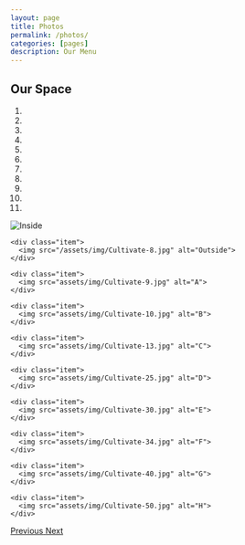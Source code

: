 ```yaml
---
layout: page
title: Photos
permalink: /photos/
categories: [pages]
description: Our Menu
---
```


## Our Space

<div id="myCarousel" class="carousel slide" data-ride="carousel">
  <!-- Indicators -->
  <ol class="carousel-indicators">
    <li data-target="#myCarousel" data-slide-to="0" class="active"></li>
    <li data-target="#myCarousel" data-slide-to="1"></li>
    <li data-target="#myCarousel" data-slide-to="2"></li>
    <li data-target="#myCarousel" data-slide-to="3"></li>
    <li data-target="#myCarousel" data-slide-to="4"></li>
    <li data-target="#myCarousel" data-slide-to="5"></li>
    <li data-target="#myCarousel" data-slide-to="6"></li>
    <li data-target="#myCarousel" data-slide-to="7"></li>
    <li data-target="#myCarousel" data-slide-to="8"></li>
    <li data-target="#myCarousel" data-slide-to="9"></li>
    <li data-target="#myCarousel" data-slide-to="10"></li>
  </ol>

  <!-- Wrapper for slides -->
  <div class="carousel-inner">
    <div class="item active">
      <img src="../assets/img/Cultivate-4.jpg" alt="Inside">
    </div>

    <div class="item">
      <img src="/assets/img/Cultivate-8.jpg" alt="Outside">
    </div>

    <div class="item">
      <img src="assets/img/Cultivate-9.jpg" alt="A">
    </div>

    <div class="item">
      <img src="assets/img/Cultivate-10.jpg" alt="B">
    </div>

    <div class="item">
      <img src="assets/img/Cultivate-13.jpg" alt="C">
    </div>

    <div class="item">
      <img src="assets/img/Cultivate-25.jpg" alt="D">
    </div>

    <div class="item">
      <img src="assets/img/Cultivate-30.jpg" alt="E">
    </div>

    <div class="item">
      <img src="assets/img/Cultivate-34.jpg" alt="F">
    </div>

    <div class="item">
      <img src="assets/img/Cultivate-40.jpg" alt="G">
    </div>

    <div class="item">
      <img src="assets/img/Cultivate-50.jpg" alt="H">
    </div>

  </div>

  <!-- Left and right controls -->
  <a class="left carousel-control" href="#myCarousel" data-slide="prev">
    <span class="glyphicon glyphicon-chevron-left"></span>
    <span class="sr-only">Previous</span>
  </a>
  <a class="right carousel-control" href="#myCarousel" data-slide="next">
    <span class="glyphicon glyphicon-chevron-right"></span>
    <span class="sr-only">Next</span>
  </a>
</div>
